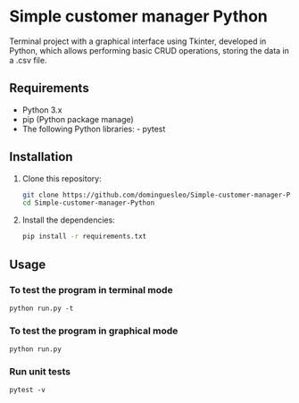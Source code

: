 # Simple customer manager Python

Terminal project with a graphical interface using Tkinter, developed in Python, which allows performing basic CRUD operations, storing the data in a .csv file.

## Requirements

- Python 3.x
- pip (Python package manage)
- The following Python libraries:
      - pytest

## Installation

1. Clone this repository:

    ```bash
    git clone https://github.com/dominguesleo/Simple-customer-manager-Python.git
    cd Simple-customer-manager-Python
    ```

3. Install the dependencies:

    ```bash
    pip install -r requirements.txt
    ```

## Usage

### To test the program in terminal mode

    python run.py -t

### To test the program in graphical mode

    python run.py

### Run unit tests

    pytest -v
